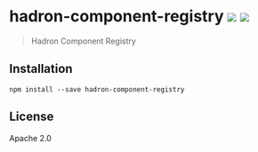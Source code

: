 # hadron-component-registry [![][travis_img]][travis_url] [![][npm_img]][npm_url]

> Hadron Component Registry

## Installation

```
npm install --save hadron-component-registry
```

## License

Apache 2.0

[travis_img]: https://img.shields.io/travis/mongodb-js/hadron-component-registry.svg?style=flat-square
[travis_url]: https://travis-ci.org/mongodb-js/hadron-component-registry
[npm_img]: https://img.shields.io/npm/v/hadron-component-registry.svg?style=flat-square
[npm_url]: https://www.npmjs.org/package/hadron-component-registry
